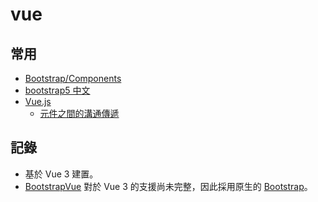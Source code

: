 # vue

## 常用

- [Bootstrap/Components](https://getbootstrap.com/docs/5.1/components)
- [bootstrap5 中文](https://bootstrap5.hexschool.com/docs/5.0/getting-started/introduction/)
- [Vue.js](https://cn.vuejs.org/)
  - [元件之間的溝通傳遞](https://book.vue.tw/CH2/2-2-communications.html)

## 記錄

- 基於 Vue 3 建置。
- [BootstrapVue](https://bootstrap-vue.org/) 對於 Vue 3 的支援尚未完整，因此採用原生的 [Bootstrap](https://getbootstrap.com/)。
